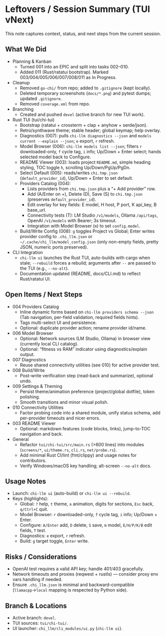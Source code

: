 # Leftovers / Session Summary (TUI vNext)

This note captures context, status, and next steps from the current session.

## What We Did
- Planning & Kanban
  - Turned 001 into an EPIC and split into tasks 002–010.
  - Added 011 (Rust/ratatui bootstrap). Marked 003/004/005/006/007/008/011 as In Progress.
- Cleanup
  - Removed `go-chi/` from repo; added to `.gitignore` (kept locally).
  - Deleted temporary screenshots (`docs/*.png`) and pytest dumps; updated `.gitignore`.
  - Removed `coverage.xml` from repo.
- Branching
  - Created and pushed `devel` (active branch for new TUI work).
- Rust TUI (tui/chi-tui)
  - Bootstrap (ratatui + crossterm + clap + anyhow + serde/json).
  - Retro/synthwave theme; stable header; global keymap; help overlay.
  - Diagnostics (007): pulls `chi-llm diagnostics --json` and `models current --explain --json`; `e` export, `r` refresh.
  - Model Browser (006): `chi-llm models list --json`; filters `r` downloaded-only, `f` cycle tag, `i` info; Up/Down + Enter select; hands selected model back to Configure.
  - README Viewer (003): loads project `README.md`, simple heading styling, TOC toggle `h`, scrolling Up/Down/PgUp/PgDn.
  - Select Default (005): reads/writes `chi.tmp.json` (`default_provider_id`), Up/Down + Enter to set default.
  - Providers Catalog (004):
    - Lists providers from `chi.tmp.json` plus a “+ Add provider” row.
    - Add (A/Enter on +), Delete (D), Save (S) to `chi.tmp.json` (preserves `default_provider_id`).
    - Edit overlay for key fields: E model, H host, P port, K api_key, B base_url.
    - Connectivity tests (T): LM Studio `/v1/models`, Ollama `/api/tags`, OpenAI `/v1/models` with Bearer; 3s timeout.
    - Integration with Model Browser (`m`) to set `config.model`.
  - Build/Write Config (008): `g` toggles Project vs Global; Enter writes provider config to `.chi_llm.json` or `~/.cache/chi_llm/model_config.json` (only non-empty fields, pretty JSON, numeric ports preserved).
- CLI Integration
  - `chi-llm ui` launches the Rust TUI, auto-builds with cargo when stale; `--rebuild` forces a rebuild; arguments after `--` are passed to the TUI (e.g., `--no-alt`).
  - Documentation updated (README, docs/CLI.md) to reflect Rust/ratatui UI.

## Open Items / Next Steps
- 004 Providers Catalog
  - Inline dynamic forms based on `chi-llm providers schema --json` (Tab navigation, per-field validation, required fields hints).
  - Tags multi-select UI and persistence.
  - Optional: duplicate provider action; rename provider id/name.
- 006 Model Browser
  - Optional: Network sources (LM Studio, Ollama) in browser view (currently local CLI catalog).
  - Optional: “fitness vs RAM” indicator using diagnostics/explain output.
- 007 Diagnostics
  - Reuse shared connectivity utilities (see 010) for active provider test.
- 008 Build/Write
  - Post-write verification step (read-back and summarize), optional undo.
- 009 Settings & Theming
  - Persist theme/animation preference (project/global dotfile), token polishing.
  - Smooth transitions and minor visual polish.
- 010 Connectivity Utilities
  - Factor probing code into a shared module, unify status schema, add per-provider timeouts and nicer errors.
- 003 README Viewer
  - Optional: markdown features (code blocks, links), jump-to-TOC navigation and back.
- General
  - Refactor `tui/chi-tui/src/main.rs` (>600 lines) into modules (`screens/*`, `ui/theme.rs`, `cli.rs`, `net/probe.rs`).
  - Add minimal Rust CI/lint (fmt/clippy) and usage notes for contributors.
  - Verify Windows/macOS key handling; alt-screen `--no-alt` docs.

## Usage Notes
- Launch: `chi-llm ui` (auto-build) or `chi-llm ui --rebuild`.
- Keys (highlights):
  - Global: `?` help, `t` theme, `a` animation, digits for sections, `Esc` back, `q/Ctrl+C` quit.
  - Model Browser: `r` downloaded-only, `f` cycle tag, `i` info; Up/Down + Enter.
  - Configure: `A/Enter` add, `D` delete, `S` save, `m` model, `E/H/P/K/B` edit fields, `T` test.
  - Diagnostics: `e` export, `r` refresh.
  - Build: `g` target toggle, `Enter` write.

## Risks / Considerations
- OpenAI test requires a valid API key; handle 401/403 gracefully.
- Network timeouts and proxies (reqwest + rustls) — consider proxy env vars handling if needed.
- Ensure `.chi_llm.json` is minimal and backward-compatible (`llamacpp`→`local` mapping is respected by Python side).

## Branch & Locations
- Active branch: `devel`.
- TUI sources: `tui/chi-tui/`.
- UI launcher: `chi_llm/cli_modules/ui.py` (`chi-llm ui`).

